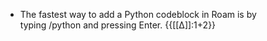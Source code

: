 - The fastest way to add a Python codeblock in Roam is by typing /python and pressing Enter. {{[[∆]]:1+2}}
